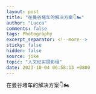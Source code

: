 ```yaml
---
layout: post
title: "在曼谷堵车的解决方案👇🏍️"
author: "Lucca"
comments: false
tags: Photography
excerpt_separator: <!--more-->
sticky: false
hidden: false
source: jike
topic: "人文纪实摄影组"
date: 2023-10-04 06:58:13 +0800
---
```


在曼谷堵车的解决方案👇🏍️

<!--more-->
